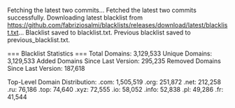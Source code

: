 Fetching the latest two commits...
Fetched the latest two commits successfully.
Downloading latest blacklist from https://github.com/fabriziosalmi/blacklists/releases/download/latest/blacklist.txt...
Blacklist saved to blacklist.txt.
Previous blacklist saved to previous_blacklist.txt.

=== Blacklist Statistics ===
Total Domains: 3,129,533
Unique Domains: 3,129,533
Added Domains Since Last Version: 295,235
Removed Domains Since Last Version: 187,618

Top-Level Domain Distribution:
  .com: 1,505,519
  .org: 251,872
  .net: 212,258
  .ru: 76,186
  .top: 74,640
  .xyz: 72,555
  .io: 58,052
  .info: 52,838
  .pl: 49,286
  .fr: 41,544

